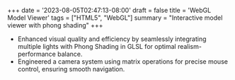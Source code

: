 +++
date = '2023-08-05T02:47:13-08:00'
draft = false
title = 'WebGL Model Viewer'
tags = ["HTML5", "WebGL"]
summary = "Interactive model viewer with phong shading"
+++

- Enhanced visual quality and efficiency by seamlessly integrating multiple lights with Phong Shading in GLSL for optimal realism-performance balance.
- Engineered a camera system using matrix operations for precise mouse control, ensuring smooth navigation.
